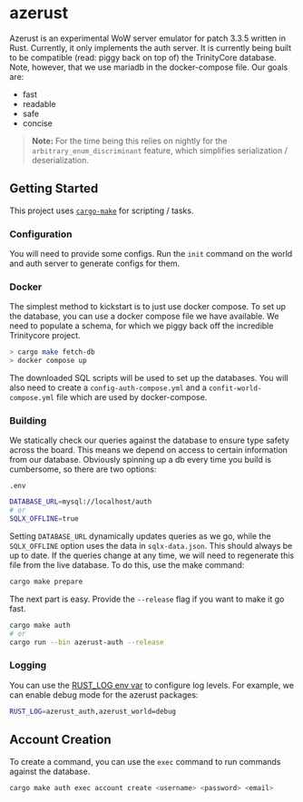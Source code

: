 # azerust

Azerust is an experimental WoW server emulator for patch 3.3.5
written in Rust. Currently, it only implements the auth server.
It is currently being built to be compatible (read: piggy back
on top of) the TrinityCore database. Note, however, that we use
mariadb in the docker-compose file. Our goals are:

- fast
- readable
- safe
- concise

> **Note:** For the time being this relies on nightly for the
> `arbitrary_enum_discriminant` feature, which simplifies
> serialization / deserialization.

## Getting Started

This project uses [`cargo-make`](https://github.com/sagiegurari/cargo-make)
for scripting / tasks.

### Configuration

You will need to provide some configs. Run the `init` command on
the world and auth server to generate configs for them.

### Docker

The simplest method to kickstart is to just use docker compose.
To set up the database, you can use a docker compose file we have
available. We need to populate a schema, for which we piggy back
off the incredible Trinitycore project.

```bash
> cargo make fetch-db
> docker compose up
```

The downloaded SQL scripts will be used to set up the databases.
You will also need to create a `config-auth-compose.yml` and a
`confit-world-compose.yml` file which are used by docker-compose.

### Building

We statically check our queries against the database to ensure
type safety across the board. This means we depend on access to
certain information from our database. Obviously spinning up a
db every time you build is cumbersome, so there are two options:

`.env`

```bash
DATABASE_URL=mysql://localhost/auth
# or
SQLX_OFFLINE=true
```

Setting `DATABASE_URL` dynamically updates queries as we go, while
the `SQLX_OFFLINE` option uses the data in `sqlx-data.json`. This
should always be up to date. If the queries change at any time, we
will need to regenerate this file from the live database. To do
this, use the make command:

```bash
cargo make prepare
```

The next part is easy. Provide the `--release` flag if you want to
make it go fast.

```bash
cargo make auth
# or
cargo run --bin azerust-auth --release
```

### Logging

You can use the [RUST_LOG env var](https://rust-lang-nursery.github.io/rust-cookbook/development_tools/debugging/config_log.html) to configure log levels.
For example, we can enable debug mode for the azerust packages:

```bash
RUST_LOG=azerust_auth,azerust_world=debug
```

## Account Creation

To create a command, you can use the `exec` command to run commands
against the database.

```bash
cargo make auth exec account create <username> <password> <email>
```
